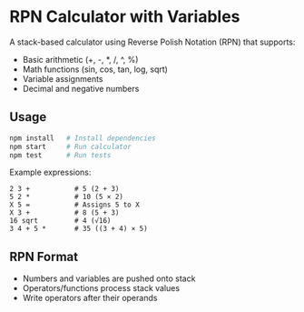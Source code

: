 # RPN Calculator with Variables

A stack-based calculator using Reverse Polish Notation (RPN) that supports:
- Basic arithmetic (+, -, *, /, ^, %)
- Math functions (sin, cos, tan, log, sqrt)
- Variable assignments
- Decimal and negative numbers

## Usage

```bash
npm install   # Install dependencies
npm start     # Run calculator
npm test      # Run tests
```

Example expressions:
```
2 3 +           # 5 (2 + 3)
5 2 *           # 10 (5 × 2)
X 5 =           # Assigns 5 to X
X 3 +           # 8 (5 + 3)
16 sqrt         # 4 (√16)
3 4 + 5 *       # 35 ((3 + 4) × 5)
```

## RPN Format
- Numbers and variables are pushed onto stack
- Operators/functions process stack values
- Write operators after their operands